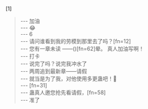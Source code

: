 
[1] 
>--- 加油<br>
>--- 😂<br>
>--- 6<br>
>--- 请问谁看到我的劳模到那里去了吗？[fn=12]<br>
>--- 您有一章未读  ——()[fn=62]晕。
真人加油写啊！<br>
>--- 打卡<br>
>--- 说完了吗？说完我冲水了<br>
>--- 两周追到最新章——请假<br>
>--- 就当是为了我，对他使用多更蛊吧！👊<br>
>--- [fn=31]<br>
>--- 蛊真人邀您抢先看请假，[fn=58]<br>
>--- 准了<br>
